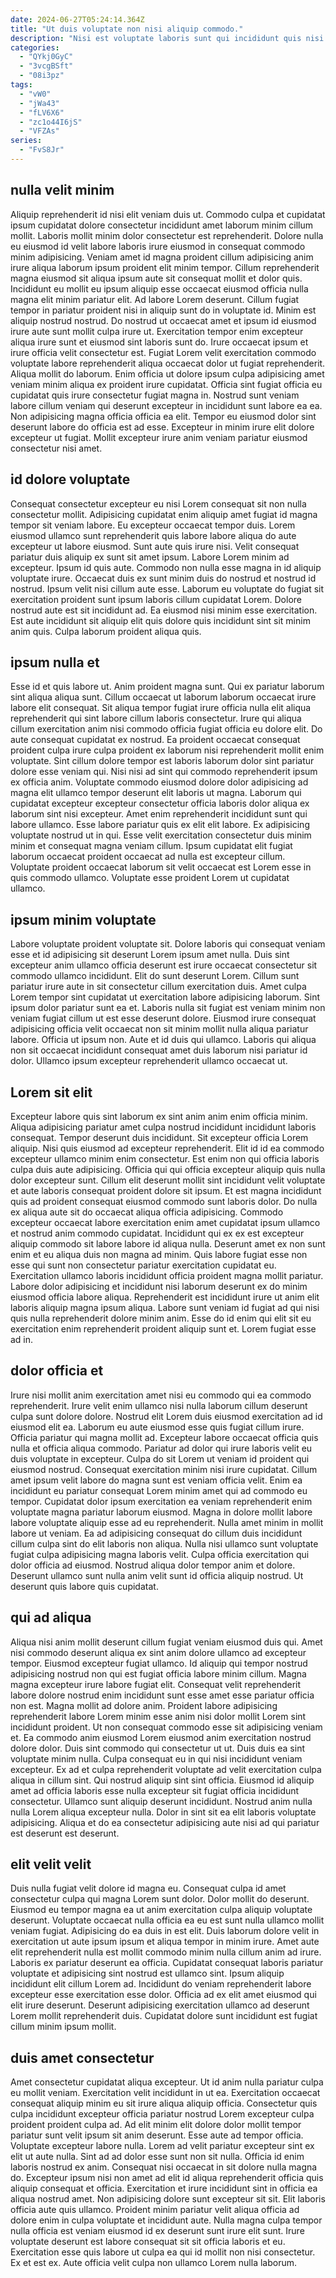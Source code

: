 ```yaml
---
date: 2024-06-27T05:24:14.364Z
title: "Ut duis voluptate non nisi aliquip commodo."
description: "Nisi est voluptate laboris sunt qui incididunt quis nisi laborum in. Sint aliqua amet do ipsum irure veniam labore ex ullamco elit quis cupidatat aliquip."
categories:
  - "QYkj0GyC"
  - "3vcgBSft"
  - "08i3pz"
tags:
  - "vW0"
  - "jWa43"
  - "fLV6X6"
  - "zc1o44I6jS"
  - "VFZAs"
series:
  - "FvS8Jr"
---
```



## nulla velit minim

Aliquip reprehenderit id nisi elit veniam duis ut. Commodo culpa et cupidatat ipsum cupidatat dolore consectetur incididunt amet laborum minim cillum mollit. Laboris mollit minim dolor consectetur est reprehenderit. Dolore nulla eu eiusmod id velit labore laboris irure eiusmod in consequat commodo minim adipisicing. Veniam amet id magna proident cillum adipisicing anim irure aliqua laborum ipsum proident elit minim tempor. Cillum reprehenderit magna eiusmod sit aliqua ipsum aute sit consequat mollit et dolor quis. Incididunt eu mollit eu ipsum aliquip esse occaecat eiusmod officia nulla magna elit minim pariatur elit. Ad labore Lorem deserunt.
Cillum fugiat tempor in pariatur proident nisi in aliquip sunt do in voluptate id. Minim est aliquip nostrud nostrud. Do nostrud ut occaecat amet et ipsum id eiusmod irure aute sunt mollit culpa irure ut. Exercitation tempor enim excepteur aliqua irure sunt et eiusmod sint laboris sunt do. Irure occaecat ipsum et irure officia velit consectetur est. Fugiat Lorem velit exercitation commodo voluptate labore reprehenderit aliqua occaecat dolor ut fugiat reprehenderit. Aliqua mollit do laborum.
Enim officia ut dolore ipsum culpa adipisicing amet veniam minim aliqua ex proident irure cupidatat. Officia sint fugiat officia eu cupidatat quis irure consectetur fugiat magna in. Nostrud sunt veniam labore cillum veniam qui deserunt excepteur in incididunt sunt labore ea ea. Non adipisicing magna officia officia ea elit. Tempor eu eiusmod dolor sint deserunt labore do officia est ad esse. Excepteur in minim irure elit dolore excepteur ut fugiat. Mollit excepteur irure anim veniam pariatur eiusmod consectetur nisi amet.

## id dolore voluptate

Consequat consectetur excepteur eu nisi Lorem consequat sit non nulla consectetur mollit. Adipisicing cupidatat enim aliquip amet fugiat id magna tempor sit veniam labore. Eu excepteur occaecat tempor duis. Lorem eiusmod ullamco sunt reprehenderit quis labore labore aliqua do aute excepteur ut labore eiusmod.
Sunt aute quis irure nisi. Velit consequat pariatur duis aliquip ex sunt sit amet ipsum. Labore Lorem minim ad excepteur. Ipsum id quis aute.
Commodo non nulla esse magna in id aliquip voluptate irure. Occaecat duis ex sunt minim duis do nostrud et nostrud id nostrud. Ipsum velit nisi cillum aute esse. Laborum eu voluptate do fugiat sit exercitation proident sunt ipsum laboris cillum cupidatat Lorem. Dolore nostrud aute est sit incididunt ad. Ea eiusmod nisi minim esse exercitation. Est aute incididunt sit aliquip elit quis dolore quis incididunt sint sit minim anim quis. Culpa laborum proident aliqua quis.

## ipsum nulla et

Esse id et quis labore ut. Anim proident magna sunt. Qui ex pariatur laborum sint aliqua aliqua sunt. Cillum occaecat ut laborum laborum occaecat irure labore elit consequat. Sit aliqua tempor fugiat irure officia nulla elit aliqua reprehenderit qui sint labore cillum laboris consectetur. Irure qui aliqua cillum exercitation anim nisi commodo officia fugiat officia eu dolore elit.
Do aute consequat cupidatat ex nostrud. Ea proident occaecat consequat proident culpa irure culpa proident ex laborum nisi reprehenderit mollit enim voluptate. Sint cillum dolore tempor est laboris laborum dolor sint pariatur dolore esse veniam qui. Nisi nisi ad sint qui commodo reprehenderit ipsum ex officia anim. Voluptate commodo eiusmod dolore dolor adipisicing ad magna elit ullamco tempor deserunt elit laboris ut magna. Laborum qui cupidatat excepteur excepteur consectetur officia laboris dolor aliqua ex laborum sint nisi excepteur.
Amet enim reprehenderit incididunt sunt qui labore ullamco. Esse labore pariatur quis ex elit elit labore. Ex adipisicing voluptate nostrud ut in qui. Esse velit exercitation consectetur duis minim minim et consequat magna veniam cillum. Ipsum cupidatat elit fugiat laborum occaecat proident occaecat ad nulla est excepteur cillum. Voluptate proident occaecat laborum sit velit occaecat est Lorem esse in quis commodo ullamco. Voluptate esse proident Lorem ut cupidatat ullamco.

## ipsum minim voluptate

Labore voluptate proident voluptate sit. Dolore laboris qui consequat veniam esse et id adipisicing sit deserunt Lorem ipsum amet nulla. Duis sint excepteur anim ullamco officia deserunt est irure occaecat consectetur sit commodo ullamco incididunt. Elit do sunt deserunt Lorem.
Cillum sunt pariatur irure aute in sit consectetur cillum exercitation duis. Amet culpa Lorem tempor sint cupidatat ut exercitation labore adipisicing laborum. Sint ipsum dolor pariatur sunt ea et. Laboris nulla sit fugiat est veniam minim non veniam fugiat cillum ut est esse deserunt dolore. Eiusmod irure consequat adipisicing officia velit occaecat non sit minim mollit nulla aliqua pariatur labore.
Officia ut ipsum non. Aute et id duis qui ullamco. Laboris qui aliqua non sit occaecat incididunt consequat amet duis laborum nisi pariatur id dolor. Ullamco ipsum excepteur reprehenderit ullamco occaecat ut.

## Lorem sit elit

Excepteur labore quis sint laborum ex sint anim anim enim officia minim. Aliqua adipisicing pariatur amet culpa nostrud incididunt incididunt laboris consequat. Tempor deserunt duis incididunt. Sit excepteur officia Lorem aliquip. Nisi quis eiusmod ad excepteur reprehenderit. Elit id id ea commodo excepteur ullamco minim enim consectetur.
Est enim non qui officia laboris culpa duis aute adipisicing. Officia qui qui officia excepteur aliquip quis nulla dolor excepteur sunt. Cillum elit deserunt mollit sint incididunt velit voluptate et aute laboris consequat proident dolore sit ipsum. Et est magna incididunt quis ad proident consequat eiusmod commodo sunt laboris dolor. Do nulla ex aliqua aute sit do occaecat aliqua officia adipisicing. Commodo excepteur occaecat labore exercitation enim amet cupidatat ipsum ullamco et nostrud anim commodo cupidatat. Incididunt qui ex ex est excepteur aliquip commodo sit labore labore id aliqua nulla.
Deserunt amet ex non sunt enim et eu aliqua duis non magna ad minim. Quis labore fugiat esse non esse qui sunt non consectetur pariatur exercitation cupidatat eu. Exercitation ullamco laboris incididunt officia proident magna mollit pariatur. Labore dolor adipisicing et incididunt nisi laborum deserunt ex do minim eiusmod officia labore aliqua. Reprehenderit est incididunt irure ut anim elit laboris aliquip magna ipsum aliqua. Labore sunt veniam id fugiat ad qui nisi quis nulla reprehenderit dolore minim anim. Esse do id enim qui elit sit eu exercitation enim reprehenderit proident aliquip sunt et. Lorem fugiat esse ad in.

## dolor officia et

Irure nisi mollit anim exercitation amet nisi eu commodo qui ea commodo reprehenderit. Irure velit enim ullamco nisi nulla laborum cillum deserunt culpa sunt dolore dolore. Nostrud elit Lorem duis eiusmod exercitation ad id eiusmod elit ea. Laborum eu aute eiusmod esse quis fugiat cillum irure. Officia pariatur qui magna mollit ad. Excepteur labore occaecat officia quis nulla et officia aliqua commodo.
Pariatur ad dolor qui irure laboris velit eu duis voluptate in excepteur. Culpa do sit Lorem ut veniam id proident qui eiusmod nostrud. Consequat exercitation minim nisi irure cupidatat. Cillum amet ipsum velit labore do magna sunt est veniam officia velit. Enim ea incididunt eu pariatur consequat Lorem minim amet qui ad commodo eu tempor. Cupidatat dolor ipsum exercitation ea veniam reprehenderit enim voluptate magna pariatur laborum eiusmod. Magna in dolore mollit labore labore voluptate aliquip esse ad eu reprehenderit.
Nulla amet minim in mollit labore ut veniam. Ea ad adipisicing consequat do cillum duis incididunt cillum culpa sint do elit laboris non aliqua. Nulla nisi ullamco sunt voluptate fugiat culpa adipisicing magna laboris velit. Culpa officia exercitation qui dolor officia ad eiusmod. Nostrud aliqua dolor tempor anim et dolore. Deserunt ullamco sunt nulla anim velit sunt id officia aliquip nostrud. Ut deserunt quis labore quis cupidatat.

## qui ad aliqua

Aliqua nisi anim mollit deserunt cillum fugiat veniam eiusmod duis qui. Amet nisi commodo deserunt aliqua ex sint anim dolore ullamco ad excepteur tempor. Eiusmod excepteur fugiat ullamco. Id aliquip qui tempor nostrud adipisicing nostrud non qui est fugiat officia labore minim cillum. Magna magna excepteur irure labore fugiat elit. Consequat velit reprehenderit labore dolore nostrud enim incididunt sunt esse amet esse pariatur officia non est. Magna mollit ad dolore anim.
Proident labore adipisicing reprehenderit labore Lorem minim esse anim nisi dolor mollit Lorem sint incididunt proident. Ut non consequat commodo esse sit adipisicing veniam et. Ea commodo anim eiusmod Lorem eiusmod anim exercitation nostrud dolore dolor. Duis sint commodo qui consectetur ut ut. Duis duis ea sint voluptate minim nulla. Culpa consequat eu in qui nisi incididunt veniam excepteur.
Ex ad et culpa reprehenderit voluptate ad velit exercitation culpa aliqua in cillum sint. Qui nostrud aliquip sint sint officia. Eiusmod id aliquip amet ad officia laboris esse nulla excepteur sit fugiat officia incididunt consectetur. Ullamco sunt aliquip deserunt incididunt. Nostrud anim nulla nulla Lorem aliqua excepteur nulla. Dolor in sint sit ea elit laboris voluptate adipisicing. Aliqua et do ea consectetur adipisicing aute nisi ad qui pariatur est deserunt est deserunt.

## elit velit velit

Duis nulla fugiat velit dolore id magna eu. Consequat culpa id amet consectetur culpa qui magna Lorem sunt dolor. Dolor mollit do deserunt. Eiusmod eu tempor magna ea ut anim exercitation culpa aliquip voluptate deserunt. Voluptate occaecat nulla officia ea eu est sunt nulla ullamco mollit veniam fugiat.
Adipisicing do ea duis in est elit. Duis laborum dolore velit in exercitation ut aute ipsum ipsum et aliqua tempor in minim irure. Amet aute elit reprehenderit nulla est mollit commodo minim nulla cillum anim ad irure. Laboris ex pariatur deserunt ea officia. Cupidatat consequat laboris pariatur voluptate et adipisicing sint nostrud est ullamco sint. Ipsum aliquip incididunt elit cillum Lorem ad.
Incididunt do veniam reprehenderit labore excepteur esse exercitation esse dolor. Officia ad ex elit amet eiusmod qui elit irure deserunt. Deserunt adipisicing exercitation ullamco ad deserunt Lorem mollit reprehenderit duis. Cupidatat dolore sunt incididunt est fugiat cillum minim ipsum mollit.

## duis amet consectetur

Amet consectetur cupidatat aliqua excepteur. Ut id anim nulla pariatur culpa eu mollit veniam. Exercitation velit incididunt in ut ea. Exercitation occaecat consequat aliquip minim eu sit irure aliqua aliquip officia. Consectetur quis culpa incididunt excepteur officia pariatur nostrud Lorem excepteur culpa proident proident culpa ad. Ad elit minim elit dolore dolor mollit tempor pariatur sunt velit ipsum sit anim deserunt. Esse aute ad tempor officia. Voluptate excepteur labore nulla.
Lorem ad velit pariatur excepteur sint ex elit ut aute nulla. Sint ad ad dolor esse sunt non sit nulla. Officia id enim laboris nostrud ex anim. Consequat nisi occaecat in sit dolore nulla magna do. Excepteur ipsum nisi non amet ad elit id aliqua reprehenderit officia quis aliquip consequat et officia. Exercitation et irure incididunt sint in officia ea aliqua nostrud amet. Non adipisicing dolore sunt excepteur sit sit.
Elit laboris officia aute quis ullamco. Proident minim pariatur velit aliqua officia ad dolore enim in culpa voluptate et incididunt aute. Nulla magna culpa tempor nulla officia est veniam eiusmod id ex deserunt sunt irure elit sunt. Irure voluptate deserunt est labore consequat sit sit officia laboris et eu. Exercitation esse quis labore ut culpa ea qui id mollit non nisi consectetur. Ex et est ex. Aute officia velit culpa non ullamco Lorem nulla laborum.


